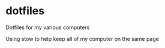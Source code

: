 # dotfiles
Dotfiles for my various computers

Using stow to help keep all of my computer on the same page
